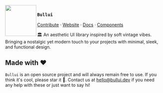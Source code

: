 <img src="https://github.com/user-attachments/assets/388891db-6d49-4b92-aa38-40dd8664d2ea" width="100px" align="left">

### `Bullui`

<a href="/">Contribute</a> ·
<a href="/">Website</a> ·
<a href="/">Docs</a> ·
<a href="/">Components</a>

🏛 An aesthetic UI library inspired by soft vintage vibes. <br> Bringing a nostalgic yet modern touch to your projects with minimal, sleek, and functional design.

## Made with ❤️

`Bullui` is an open source project and will always remain free to use. If you think it's cool, please star it 🌟. Contact us at [hello@bullui.dev](mailto:hello@bullui.dev) if you need any help with these or just want to say hi!
